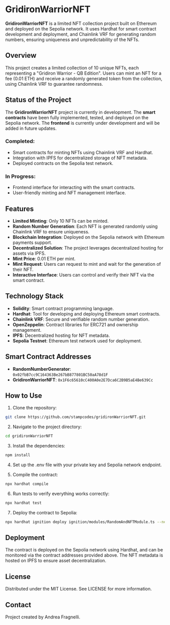 # GridironWarriorNFT

**GridironWarriorNFT** is a limited NFT collection project built on Ethereum and deployed on the Sepolia network. It uses Hardhat for smart contract development and deployment, and Chainlink VRF for generating random numbers, ensuring uniqueness and unpredictability of the NFTs.

## Overview

This project creates a limited collection of 10 unique NFTs, each representing a "Gridiron Warrior - QB Edition". Users can mint an NFT for a fee (0.01 ETH) and receive a randomly generated token from the collection, using Chainlink VRF to guarantee randomness.

## Status of the Project

The **GridironWarriorNFT** project is currently in development. The **smart contracts** have been fully implemented, tested, and deployed on the Sepolia network. The **frontend** is currently under development and will be added in future updates.

### Completed:

- Smart contracts for minting NFTs using Chainlink VRF and Hardhat.
- Integration with IPFS for decentralized storage of NFT metadata.
- Deployed contracts on the Sepolia test network.

### In Progress:

- Frontend interface for interacting with the smart contracts.
- User-friendly minting and NFT management interface.

## Features

- **Limited Minting**: Only 10 NFTs can be minted.
- **Random Number Generation**: Each NFT is generated randomly using Chainlink VRF to ensure uniqueness.
- **Blockchain Integration**: Deployed on the Sepolia network with Ethereum payments support.
- **Decentralized Solution**: The project leverages decentralized hosting for assets via IPFS.
- **Mint Price**: 0.01 ETH per mint.
- **Mint Request**: Users can request to mint and wait for the generation of their NFT.
- **Interactive Interface**: Users can control and verify their NFT via the smart contract.

## Technology Stack

- **Solidity**: Smart contract programming language.
- **Hardhat**: Tool for developing and deploying Ethereum smart contracts.
- **Chainlink VRF**: Secure and verifiable random number generation.
- **OpenZeppelin**: Contract libraries for ERC721 and ownership management.
- **IPFS**: Decentralized hosting for NFT metadata.
- **Sepolia Testnet**: Ethereum test network used for deployment.

## Smart Contract Addresses

- **RandomNumberGenerator**: `0x02fbB7cc9C164363Be267bB877801BC50aA78d1F`
- **GridironWarriorNFT**: `0x1F6c65610cC400A0e2E7Dca6C2B9B5aE4Be639Cc`

## How to Use

1. Clone the repository:

```bash
git clone https://github.com/stampcodes/gridironWarriorNFT.git
```

2. Navigate to the project directory:

```bash
cd gridironWarriorNFT
```

3. Install the dependencies:

```bash
npm install
```

4. Set up the .env file with your private key and Sepolia network endpoint.

5. Compile the contract:

```bash
npx hardhat compile
```

6. Run tests to verify everything works correctly:

```bash
npx hardhat test
```

7. Deploy the contract to Sepolia:

```bash
npx hardhat ignition deploy ignition/modules/RandomAndNFTModule.ts --network sepolia
```

## Deployment

The contract is deployed on the Sepolia network using Hardhat, and can be monitored via the contract addresses provided above. The NFT metadata is hosted on IPFS to ensure asset decentralization.

## License

Distributed under the MIT License. See LICENSE for more information.

## Contact

Project created by Andrea Fragnelli.
